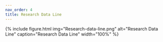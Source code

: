 ```yaml
---
nav_order: 4
title: Research Data Line
---
```


{% include figure.html img="Research-data-line.png" alt="Research Data Line" caption="Research Data Line" width="100%" %}